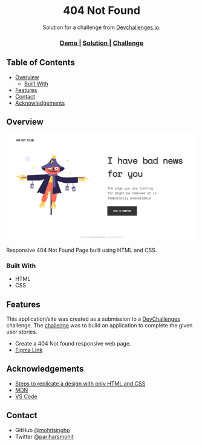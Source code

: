 <!-- Please update value in the {}  -->

<h1 align="center">404 Not Found</h1>

<div align="center">
   Solution for a challenge from  <a href="http://devchallenges.io" target="_blank">Devchallenges.io</a>.
</div>

<div align="center">
  <h3>
    <a href="https://mohitsinghp404page.netlify.app/">
      Demo
    </a>
    <span> | </span>
    <a href="https://github.com/mohitsinghp/404page">
      Solution
    </a>
    <span> | </span>
    <a href="https://devchallenges.io/challenges/wBunSb7FPrIepJZAg0sY">
      Challenge
    </a>
  </h3>
</div>

<!-- TABLE OF CONTENTS -->

## Table of Contents

- [Overview](#overview)
  - [Built With](#built-with)
- [Features](#features)
- [Contact](#contact)
- [Acknowledgements](#acknowledgements)

<!-- OVERVIEW -->

## Overview

![screenshot](Screenshot.jpg)

Responsive 404 Not Found Page built using HTML and CSS.

### Built With

<!-- This section should list any major frameworks that you built your project using. Here are a few examples.-->

- HTML
- CSS

## Features

<!-- List the features of your application or follow the template. Don't share the figma file here :) -->

This application/site was created as a submission to a [DevChallenges](https://devchallenges.io/challenges) challenge. The [challenge](https://devchallenges.io/challenges/wBunSb7FPrIepJZAg0sY) was to build an application to complete the given user stories.

- Create a 404 Not found responsive web page.
- [Figma Link](https://www.figma.com/file/QeKWLNhB13zDjJzqR22TKE/404-page-challenge?node-id=0%3A1)


## Acknowledgements

<!-- This section should list any articles or add-ons/plugins that helps you to complete the project. This is optional but it will help you in the future. For exmpale -->

- [Steps to replicate a design with only HTML and CSS](https://devchallenges-blogs.web.app/how-to-replicate-design/)
- [MDN](https://developer.mozilla.org/en-US/)
- [VS Code](https://code.visualstudio.com/)

## Contact

<!-- - Website [your-website.com](https://{your-web-site-link}) -->
- GitHub [@mohitsinghp](https://github.com/mohitsinghp)
- Twitter [@pariharsmohit](https://twitter.com/pariharsmohit)
